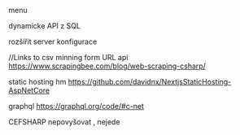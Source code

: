 ﻿menu


dynamicke API z SQL

rozšířit server konfigurace



//Links to csv minning form URL api 
https://www.scrapingbee.com/blog/web-scraping-csharp/


static hosting hm
https://github.com/davidnx/NextjsStaticHosting-AspNetCore


graphql
https://graphql.org/code/#c-net


CEFSHARP nepovyšovat , nejede
